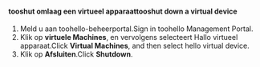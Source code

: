 #### <a name="tooshut-down-a-virtual-device"></a><span data-ttu-id="55a36-101">tooshut omlaag een virtueel apparaat</span><span class="sxs-lookup"><span data-stu-id="55a36-101">tooshut down a virtual device</span></span>
1. <span data-ttu-id="55a36-102">Meld u aan toohello-beheerportal.</span><span class="sxs-lookup"><span data-stu-id="55a36-102">Sign in toohello Management Portal.</span></span>
2. <span data-ttu-id="55a36-103">Klik op **virtuele Machines**, en vervolgens selecteert Hallo virtueel apparaat.</span><span class="sxs-lookup"><span data-stu-id="55a36-103">Click **Virtual Machines**, and then select hello virtual device.</span></span>
3. <span data-ttu-id="55a36-104">Klik op **Afsluiten**.</span><span class="sxs-lookup"><span data-stu-id="55a36-104">Click **Shutdown**.</span></span>

